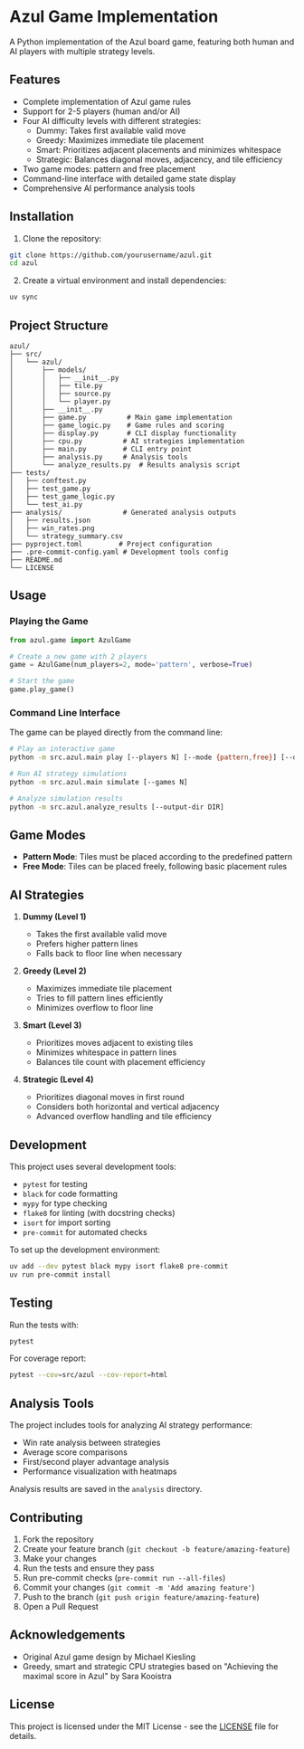 # Azul Game Implementation

A Python implementation of the Azul board game, featuring both human and AI players with multiple strategy levels.

## Features

- Complete implementation of Azul game rules
- Support for 2-5 players (human and/or AI)
- Four AI difficulty levels with different strategies:
  - Dummy: Takes first available valid move
  - Greedy: Maximizes immediate tile placement
  - Smart: Prioritizes adjacent placements and minimizes whitespace
  - Strategic: Balances diagonal moves, adjacency, and tile efficiency
- Two game modes: pattern and free placement
- Command-line interface with detailed game state display
- Comprehensive AI performance analysis tools

## Installation

1. Clone the repository:
```bash
git clone https://github.com/yourusername/azul.git
cd azul
```

2. Create a virtual environment and install dependencies:
```bash
uv sync
```

## Project Structure

```
azul/
├── src/
│   └── azul/
│       ├── models/
│       │   ├── __init__.py
│       │   ├── tile.py
│       │   ├── source.py
│       │   └── player.py
│       ├── __init__.py
│       ├── game.py          # Main game implementation
│       ├── game_logic.py    # Game rules and scoring
│       ├── display.py       # CLI display functionality
│       ├── cpu.py          # AI strategies implementation
│       ├── main.py         # CLI entry point
│       ├── analysis.py     # Analysis tools
│       └── analyze_results.py  # Results analysis script
├── tests/
│   ├── conftest.py
│   ├── test_game.py
│   ├── test_game_logic.py
│   └── test_ai.py
├── analysis/               # Generated analysis outputs
│   ├── results.json
│   ├── win_rates.png
│   └── strategy_summary.csv
├── pyproject.toml         # Project configuration
├── .pre-commit-config.yaml # Development tools config
├── README.md
└── LICENSE
```

## Usage

### Playing the Game

```python
from azul.game import AzulGame

# Create a new game with 2 players
game = AzulGame(num_players=2, mode='pattern', verbose=True)

# Start the game
game.play_game()
```

### Command Line Interface

The game can be played directly from the command line:

```bash
# Play an interactive game
python -m src.azul.main play [--players N] [--mode {pattern,free}] [--difficulty N]

# Run AI strategy simulations
python -m src.azul.main simulate [--games N]

# Analyze simulation results
python -m src.azul.analyze_results [--output-dir DIR]
```

## Game Modes

- **Pattern Mode**: Tiles must be placed according to the predefined pattern
- **Free Mode**: Tiles can be placed freely, following basic placement rules

## AI Strategies

1. **Dummy (Level 1)**
   - Takes the first available valid move
   - Prefers higher pattern lines
   - Falls back to floor line when necessary

2. **Greedy (Level 2)**
   - Maximizes immediate tile placement
   - Tries to fill pattern lines efficiently
   - Minimizes overflow to floor line

3. **Smart (Level 3)**
   - Prioritizes moves adjacent to existing tiles
   - Minimizes whitespace in pattern lines
   - Balances tile count with placement efficiency

4. **Strategic (Level 4)**
   - Prioritizes diagonal moves in first round
   - Considers both horizontal and vertical adjacency
   - Advanced overflow handling and tile efficiency

## Development

This project uses several development tools:

- `pytest` for testing
- `black` for code formatting
- `mypy` for type checking
- `flake8` for linting (with docstring checks)
- `isort` for import sorting
- `pre-commit` for automated checks

To set up the development environment:

```bash
uv add --dev pytest black mypy isort flake8 pre-commit
uv run pre-commit install
```

## Testing

Run the tests with:

```bash
pytest
```

For coverage report:

```bash
pytest --cov=src/azul --cov-report=html
```

## Analysis Tools

The project includes tools for analyzing AI strategy performance:

- Win rate analysis between strategies
- Average score comparisons
- First/second player advantage analysis
- Performance visualization with heatmaps

Analysis results are saved in the `analysis` directory.

## Contributing

1. Fork the repository
2. Create your feature branch (`git checkout -b feature/amazing-feature`)
3. Make your changes
4. Run the tests and ensure they pass
5. Run pre-commit checks (`pre-commit run --all-files`)
6. Commit your changes (`git commit -m 'Add amazing feature'`)
7. Push to the branch (`git push origin feature/amazing-feature`)
8. Open a Pull Request

## Acknowledgements

- Original Azul game design by Michael Kiesling
- Greedy, smart and strategic CPU strategies based on "Achieving the maximal score in Azul" by Sara Kooistra

## License

This project is licensed under the MIT License - see the [LICENSE](LICENSE) file for details.
